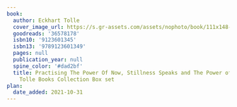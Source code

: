 ```yaml
---
book:
  author: Eckhart Tolle
  cover_image_url: https://s.gr-assets.com/assets/nophoto/book/111x148-bcc042a9c91a29c1d680899eff700a03.png
  goodreads: '36578178'
  isbn10: '9123601345'
  isbn13: '9789123601349'
  pages: null
  publication_year: null
  spine_color: '#dad2bf'
  title: Practising The Power Of Now, Stillness Speaks and The Power of Now 3 Eckhart
    Tolle Books Collection Box set
plan:
  date_added: 2021-10-31
---
```

